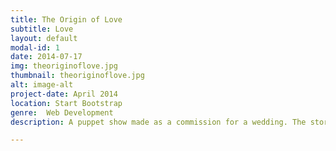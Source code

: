 ```yaml
---
title: The Origin of Love
subtitle: Love
layout: default
modal-id: 1
date: 2014-07-17
img: theoriginoflove.jpg
thumbnail: theoriginoflove.jpg
alt: image-alt
project-date: April 2014
location: Start Bootstrap
genre:  Web Development
description: A puppet show made as a commission for a wedding. The story is based on an extract from Plato's writings on "The Origin of Love".

---
```

